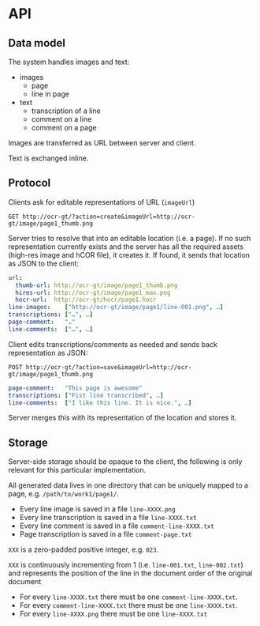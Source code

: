 # API

Data model
----------

The system handles images and text:

* images
  * page
  * line in page
* text
  * transcription of a line
  * comment on a line
  * comment on a page

Images are transferred as URL between server and client.

Text is exchanged inline.

Protocol
--------

Clients ask for editable representations of URL (`imageUrl`)

`GET http://ocr-gt/?action=create&imageUrl=http://ocr-gt/image/page1_thumb.png`

Server tries to resolve that into an editable location (i.e. a page). If no
such representation currently exists and the server has all the required assets
(high-res image and hCOR file), it creates it. If found, it sends that location
as JSON to the client:

```yaml
url:
  thumb-url: http://ocr-gt/image/page1_thumb.png
  hires-url: http://ocr-gt/image/page1_max.png
  hocr-url:  http://ocr-gt/hocr/page1.hocr
line-images:    ["http://ocr-gt/image/page1/line-001.png", …]
transcriptions: ["…", …]
page-comment:   "…"
line-comments:  ["…", …]
```

Client edits transcriptions/comments as needed and sends back representation as JSON:

```
POST http://ocr-gt/?action=save&imageUrl=http://ocr-gt/image/page1_thumb.png
```

```yaml
page-comment:   "This page is awesome"
transcriptions: ["Fist line transcribed", …]
line-comments:  ["I like this line. It is nice.", …]
```

Server merges this with its representation of the location and stores it.

Storage
-------

Server-side storage should be opaque to the client, the following is only
relevant for this particular implementation.

All generated data lives in one directory that can be uniquely mapped to a
page, e.g.  `/path/to/work1/page1/`.

* Every line image is saved in a file `line-XXXX.png`
* Every line transcription is saved in a file `line-XXXX.txt`
* Every line comment is saved in a file `comment-line-XXXX.txt`
* Page transcription is saved in a file `comment-page.txt`

`XXX` is a zero-padded positive integer, e.g. `023`.

`XXX` is continuously incrementing from 1 (i.e. `line-001.txt`, `line-002.txt`)
and represents the position of the line in the document order of the original
document

* For every `line-XXXX.txt` there must be one `comment-line-XXXX.txt`.
* For every `comment-line-XXXX.txt` there must be one `line-XXXX.txt`.
* For every `line-XXXX.png` there must be one `line-XXXX.txt`
